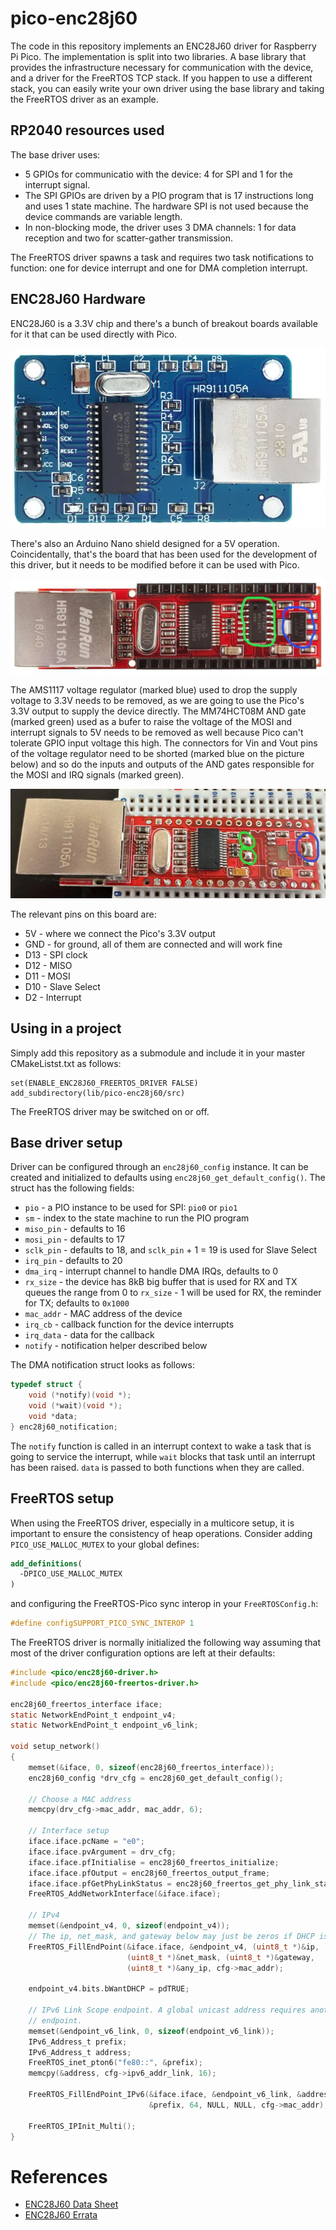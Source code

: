
pico-enc28j60
=============

The code in this repository implements an ENC28J60 driver for Raspberry Pi Pico.
The implementation is split into two libraries. A base library that provides the
infrastructure necessary for communication with the device, and a driver for the
FreeRTOS TCP stack. If you happen to use a different stack, you can easily write
your own driver using the base library and taking the FreeRTOS driver as an
example.

RP2040 resources used
---------------------

The base driver uses:

 * 5 GPIOs for communicatio with the device: 4 for SPI and 1 for the interrupt
   signal.
 * The SPI GPIOs are driven by a PIO program that is 17 instructions long and
   uses 1 state machine. The hardware SPI is not used because the device
   commands are variable length.
 * In non-blocking mode, the driver uses 3 DMA channels: 1 for data reception
   and two for scatter-gather transmission.

The FreeRTOS driver spawns a task and requires two task notifications to
function: one for device interrupt and one for DMA completion interrupt.

ENC28J60 Hardware
-----------------

ENC28J60 is a 3.3V chip and there's a bunch of breakout boards available for it
that can be used directly with Pico.

![ENC28J60 Board](imgs/enc28j60-board.webp)

There's also an Arduino Nano shield designed for a 5V operation. Coincidentally,
that's the board that has been used for the development of this driver, but it
needs to be modified before it can be used with Pico.

![ENC28J60 Adrduino Nano Shield](imgs/enc28j60-nano.webp)

The AMS1117 voltage regulator (marked blue) used to drop the supply voltage to
3.3V needs to be removed, as we are going to use the Pico's 3.3V output to
supply the device directly. The MM74HCT08M AND gate (marked green) used as a
bufer to raise the voltage of the MOSI and interrupt signals to 5V needs to be
removed as well because Pico can't tolerate GPIO input voltage this high. The
connectors for Vin and Vout pins of the voltage regulator need to be shorted
(marked blue on the picture below) and so do the inputs and outputs of the
AND gates responsible for the MOSI and IRQ signals (marked green).

![Modified ENC28J60 Adrduino Nano Shield](imgs/enc28j60-nano-moded.webp)

The relevant pins on this board are:

 * 5V - where we connect the Pico's 3.3V output
 * GND - for ground, all of them are connected and will work fine
 * D13 - SPI clock
 * D12 - MISO
 * D11 - MOSI
 * D10 - Slave Select
 * D2 - Interrupt

Using in a project
------------------

Simply add this repository as a submodule and include it in your master
CMakeListst.txt as follows:

```
set(ENABLE_ENC28J60_FREERTOS_DRIVER FALSE)
add_subdirectory(lib/pico-enc28j60/src)
```

The FreeRTOS driver may be switched on or off.

Base driver setup
-----------------

Driver can be configured through an `enc28j60_config` instance. It can be
created and initialized to defaults using `enc28j60_get_default_config()`. The
struct has the following fields:

 * `pio` - a PIO instance to be used for SPI: `pio0` or `pio1`
 * `sm` - index to the state machine to run the PIO program
 * `miso_pin` - defaults to 16
 * `mosi_pin` - defaults to 17
 * `sclk_pin` - defaults to 18, and `sclk_pin` + 1 = 19 is used for Slave Select
 * `irq_pin` - defaults to 20
 * `dma_irq` - interrupt channel to handle DMA IRQs, defaults to 0
 * `rx_size` - the device has 8kB big buffer that is used for RX and TX queues
               the range from 0 to `rx_size` - 1 will be used for RX, the
               reminder for TX; defaults to `0x1000`
 * `mac_addr` - MAC address of the device
 * `irq_cb` - callback function for the device interrupts
 * `irq_data` - data for the callback
 * `notify` - notification helper described below
 
The DMA notification struct looks as follows:

```c
typedef struct {
    void (*notify)(void *);
    void (*wait)(void *);
    void *data;
} enc28j60_notification;
```

The `notify` function is called in an interrupt context to wake a task that is
going to service the interrupt, while `wait` blocks that task until an interrupt
has been raised. `data` is passed to both functions when they are called.

FreeRTOS setup
--------------

When using the FreeRTOS driver, especially in a multicore setup, it is important
to ensure the consistency of heap operations. Consider adding
`PICO_USE_MALLOC_MUTEX` to your global defines:

```cmake
add_definitions(
  -DPICO_USE_MALLOC_MUTEX
)
```

and configuring the FreeRTOS-Pico sync interop in your `FreeRTOSConfig.h`:

```c
#define configSUPPORT_PICO_SYNC_INTEROP 1
```

The FreeRTOS driver is normally initialized the following way assuming that most
of the driver configuration options are left at their defaults:

```c
#include <pico/enc28j60-driver.h>
#include <pico/enc28j60-freertos-driver.h>

enc28j60_freertos_interface iface;
static NetworkEndPoint_t endpoint_v4;
static NetworkEndPoint_t endpoint_v6_link;

void setup_network()
{
    memset(&iface, 0, sizeof(enc28j60_freertos_interface));
    enc28j60_config *drv_cfg = enc28j60_get_default_config();
    
    // Choose a MAC address
    memcpy(drv_cfg->mac_addr, mac_addr, 6);

    // Interface setup
    iface.iface.pcName = "e0";
    iface.iface.pvArgument = drv_cfg;
    iface.iface.pfInitialise = enc28j60_freertos_initialize;
    iface.iface.pfOutput = enc28j60_freertos_output_frame;
    iface.iface.pfGetPhyLinkStatus = enc28j60_freertos_get_phy_link_status;
    FreeRTOS_AddNetworkInterface(&iface.iface);

    // IPv4
    memset(&endpoint_v4, 0, sizeof(endpoint_v4));
    // The ip, net_mask, and gateway below may just be zeros if DHCP is used
    FreeRTOS_FillEndPoint(&iface.iface, &endpoint_v4, (uint8_t *)&ip,
                          (uint8_t *)&net_mask, (uint8_t *)&gateway,
                          (uint8_t *)&any_ip, cfg->mac_addr);

    endpoint_v4.bits.bWantDHCP = pdTRUE;

    // IPv6 Link Scope endpoint. A global unicast address requires another
    // endpoint.
    memset(&endpoint_v6_link, 0, sizeof(endpoint_v6_link));
    IPv6_Address_t prefix;
    IPv6_Address_t address;
    FreeRTOS_inet_pton6("fe80::", &prefix);
    memcpy(&address, cfg->ipv6_addr_link, 16);

    FreeRTOS_FillEndPoint_IPv6(&iface.iface, &endpoint_v6_link, &address,
                               &prefix, 64, NULL, NULL, cfg->mac_addr);

    FreeRTOS_IPInit_Multi();
}
```

References
==========

 * [ENC28J60 Data Sheet](https://ww1.microchip.com/downloads/aemDocuments/documents/OTH/ProductDocuments/DataSheets/39662e.pdf)
 * [ENC28J60 Errata](https://ww1.microchip.com/downloads/aemDocuments/documents/OTH/ProductDocuments/Errata/80349c.pdf)
